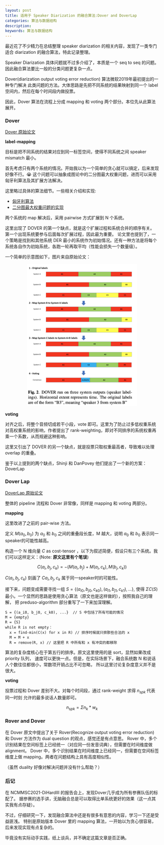 ```yaml
---
layout: post
title: 适用于 Speaker Diarization 的融合算法:Dover and DoverLap 
categories: 算法与数据结构
description: 
keywords: 算法与数据结构
---
```


最近花了不少精力在总结整理 speaker diarization 的相关内容，发现了一类专门适合 diarization
的融合算法，特此记录整理。

Speaker Diarization 具体问题就不过多介绍了，本质是一个 seq to seq 的问题。
因此融合算法要比一般的分类问题更复杂一点。

Dover(diarization output voting error reduction) 算法微软2019年最初提出的一种专门解决
此类问题的方法。大体思路是先把不同系统的结果映射到同一个 label 空间内，然后在每个时间段内做投票。

因此，Dover 算法在流程上分成 mapping 和 voting 两个部分。本位先从此算法展开。

### Dover

[Dover 原始论文](https://www.microsoft.com/en-us/research/uploads/prod/2019/09/DOVER__A_Method_for_Combining_Diarization_Outputs__ASRU_2019.pdf) 

**label-mapping**

目标是把不同系统的结果对应到同一标签空间，使得不同系统之间 speaker mismatch 最小。

首先考虑只有两个系统的情况。开始我以为一个简单的贪心就可以搞定，后来发现好像不行。😭
这个问题可以抽象成图论中的二分图最大权重问题，进而可以采用匈牙利算法及其扩展方法解决。

这里略过具体的算法细节。一些相关介绍和实现:
- [匈牙利算法](https://zhuanlan.zhihu.com/p/96229700)
- [二分图最大权重问题的实现](https://www.cxyzjd.com/article/xiaoli_nu/74011927)

两个系统的 map 解决后，采用 pairwise 方式扩展到 N 个系统。

这里出现了 DOVER 的第一个缺点，就是这个扩展过程和系统合并的顺序有关。
第一个出现系统要参与后面每次扩展过程，因此最为重要。
论文里也提到了，一个策略是找到和其他系统 DER 最小的系统作为初始情况。还有一种方法是将每个系统各自作为初始系统，各跑一轮再取平均（性能会损失一个数量级）。

一个简单的示意图如下，图片来自原始论文：
<div style="text-align: center"><img src="https://github.com/Liu-Feng-deeplearning/Liu-Feng-deeplearning.github.io/blob/master/images/posts/2021/2021-10-28-Dover-and-DoverLap.png?raw=true" width="360" /></div>

**voting**

对齐之后，将整个音频切成若干小段，vote 即可。这里为了防止过多低权重系统对高权重系统的影响，作者提出了 rank-weighting，即对不同排序的系统权重再乘一个系数，从而规避这种影响。

这里又引出了 DOVER 的另一个缺点，就是投票只取权重最高者，导致难以处理 overlap 的重叠。

鉴于以上提到的两个缺点，Shinji 和 DanPovey 他们提出了一个新的方案：DoverLap

### Dover Lap

[DoverLap 原始论文](https://danielpovey.com/files/2021_slt_doverlap.pdf)

整体的 pipeline 流程和 Dover 非常像，同样是 mapping 和 voting 两部分。

**mapping**

这里改进了之前的 pair-wise 方法。

定义 $M(a_0, b_0)$ 为 $a_0$ 和 $b_0$ 之间的重叠段长度，M 越大，说明 $a_0$ 和 $b_0$ 表示同一speaker的可能性越高。

构造一个 N 维向量 $C$ as cost-tensor ，以下为叙述简便，假设只有三个系统。我们可以这样定义：(Note: **原文这里有个笔误**)

$$C(a_i, b_j, c_k) = -(M(a_i, b_j)+M(a_i, c_k), M(b_j, c_k))$$
  
$C(a_i, b_j, c_k)$ 刻画了 $Ca_i, b_j, c_k$ 属于同一speaker时的可能性。

接下来，问题变成需要寻找一组 $S = \{(a_{i0}, b_{j0}, c_{k0}), (a_{i1}, b_{j1}, c_{k1}), ...\}$, 
使得 $\Sigma C(S)$ 最小。一个显然的思路是使用贪心算法（原文也是这样做的），按照我自己的理解，
把 preduso-algorithm 部分重写了一下来加深理解。

```text
S = {(a_i0, b_j0, c_k0), ...}  // S 中包括了所有可能的情况
M = {empty}
R = {S}
while R is not empty：
  x = find-min(C(x) for x in R) // 排序时候就只排那些合法的 x
  M = M + x  
  R = remove(R, x) // 这里把 R 中所有和 x 有冲突的都移除    
```
算法的复杂度核心在于第五行的排序。原文这里使用的是 sort，显然如果改成 priority 队列，
速度可以更快一点。但是，在实际场景下，融合系统数 N 和说话人个数往往都很小，常数项开销占比不可忽略，
所以这里讨论复杂度意义并不是很大。

**voting** 

投票过程和 Dover 差别不大。对每个时间段，通过 rank-weight 求得 $n_{spk}$ 代表同一时刻
允许的最多说话人数量即可。

$$ n_{spk} = \Sigma n_k * w_k $$


### Rover and Dover

在 Dover 原文中提出了关于 Rover(Recognize output voting error reduction) 和 Dover 方法作为 dual question 的观点，感觉还是有点意思。
Rover 中，多个识别结果在空间标签上已经统一（对应同一份发音词典），但需要在时间维度做alignment。
Dover 中，多个识别结果在时间维度上已经同一，但需要在空间标签维度上做 mapping。两者在问题结构上具有高度相似性。

（虽然 duality 好像对解决问题并没有什么帮助？）

### 后记

在 NCMMSC2021-DiHardIII 的报告会上，发现Dover几乎成为所有参赛队伍的标配了。
据参赛的选手讲，无脑融合总是可以取得比单系统更好的效果（这一点其实我有点存疑）。

不过，仔细研究一下，发现融合算法中还是有很多有意思的内容，学习一下还是受益匪浅。
特别是原始版本 Dover 里的 mapping 算法，一开始以为贪心很容易，后来发现实现有点复杂的。

毕竟没有实际动手实践，纸上谈兵，并不确定这篇文章是否正确。
